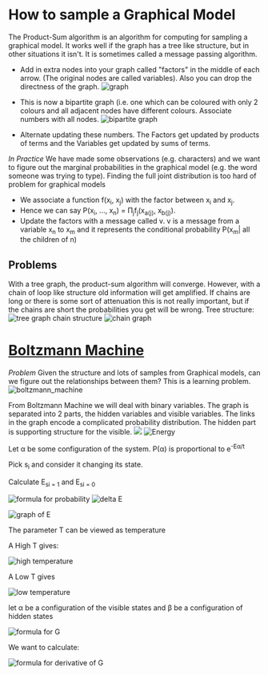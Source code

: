 How to sample a Graphical Model
===============================

The Product-Sum algorithm is an algorithm for computing for sampling a graphical model. It works well if the graph has a tree like structure, but in other situations it isn't. It is sometimes called a message passing algorithm. 

* Add in extra nodes into your graph called "factors" in the middle of each arrow. (The original nodes are called variables). Also you can drop the directness of the graph.
![graph](https://raw.githubusercontent.com/barak/mu-cs401-f2015/master/images/lecture-17/graph-1.png)
* This is now a bipartite graph (i.e. one which can be coloured with only 2 colours and all adjacent nodes have different colours. Associate numbers with all nodes. 
![bipartite graph](https://raw.githubusercontent.com/barak/mu-cs401-f2015/master/images/lecture-17/bipartite_graph.png)

* Alternate updating these numbers. The Factors get updated by products of terms and the Variables get updated by sums of terms.

*In Practice* We have made some observations (e.g. characters) and we want to figure out the marginal probabilities in the graphical model (e.g. the word someone was trying to type). Finding the full joint distribution is too hard of problem for graphical models 

* We associate a function f(x<sub>i</sub>, x<sub>j</sub>) with the factor between x<sub>i</sub> and x<sub>j</sub>.
* Hence we can say P(x<sub>i</sub>, ..., x<sub>n</sub>) = &#928;<sub>j</sub>f<sub>j</sub>(x<sub>a(j)</sub>, x<sub>b(j)</sub>).
* Update the factors with a message called v. v is a message from a variable x<sub>n</sub> to x<sub>m</sub> and it represents the conditional probability P(x<sub>m</sub>| all the children of n)


Problems
--------
With a tree graph, the product-sum algorithm will converge. However, with a chain of loop like structure old information will get amplified. If chains are long or there is some sort of attenuation this is not really important, but if the chains are short the probabilities you get will be wrong. 
Tree structure: 
![tree graph](https://raw.githubusercontent.com/barak/mu-cs401-f2015/master/images/lecture-17/tree.png)
chain structure
![chain graph](https://raw.githubusercontent.com/barak/mu-cs401-f2015/master/images/lecture-17/chain.png)

[Boltzmann Machine](https://en.wikipedia.org/wiki/Boltzmann_machine)
====================================================================
*Problem* Given the structure and lots of samples from Graphical models, can we figure out the relationships between them? This is a learning problem. 
![boltzmann_machine](https://raw.githubusercontent.com/barak/mu-cs401-f2015/master/images/lecture-17/boltzman_machine.png)

From Boltzmann Machine we will deal with binary variables. The graph is separated into 2 parts, the hidden variables and visible variables. The links in the graph encode a complicated probability distribution. The hidden part is supporting structure for the visible.
![](https://raw.githubusercontent.com/barak/mu-cs401-f2015/master/images/lecture-17/boltzmann2.png)
![Energy](https://raw.githubusercontent.com/barak/mu-cs401-f2015/master/images/lecture-17/E-1.png)

Let α be some configuration of the system. 
P(α) is proportional to e<sup>-Eα/t</sup>

Pick s<sub>i</sub> and consider it changing its state. 

Calculate E<sub>si = 1</sub> and E<sub>si = 0</sub>

<!-- Some formulas go here --> 
![formula for probability](https://raw.githubusercontent.com/barak/mu-cs401-f2015/master/images/lecture-17/prob-1.png)
![delta E](https://raw.githubusercontent.com/barak/mu-cs401-f2015/master/images/lecture-17/deltaE-1.png)

![graph of E](https://raw.githubusercontent.com/barak/mu-cs401-f2015/master/images/lecture-17/Egraph1.png)

The parameter T can be viewed as temperature 

A High T gives: 

![high temperature](https://raw.githubusercontent.com/barak/mu-cs401-f2015/master/images/lecture-17/Egraph2.png)

A Low T gives 

![low temperature](https://raw.githubusercontent.com/barak/mu-cs401-f2015/master/images/lecture-17/Egraph3.png)

let α be a configuration of the visible states and β be a configuration of hidden states 

![formula for G](https://raw.githubusercontent.com/barak/mu-cs401-f2015/master/images/lecture-17/formula-1.png)

We want to calculate: 

![formula for derivative of G](https://raw.githubusercontent.com/barak/mu-cs401-f2015/master/images/lecture-17/formula2-1.png)
